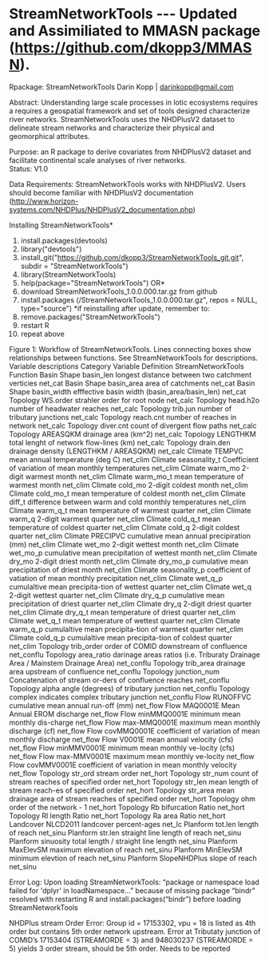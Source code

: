 # StreamNetworkTools --- Updated and Assimiliated to MMASN package (https://github.com/dkopp3/MMASN). 
Rpackage: StreamNetworkTools 
Darin Kopp | darinkopp@gmail.com 

Abstract: 
	Understanding large scale processes in lotic ecosystems requires a requires a geospatial framework and set of tools designed characterize river networks. StreamNetworkTools uses the NHDPlusV2 dataset to delineate stream networks and characterize their physical and geomorphical attributes. 

Purpose: an R package to derive covariates from NHDPlusV2 dataset and facilitate continental scale analyses of river networks.  
Status: V1.0

Data Requirements: 
StreamNetworkTools works with NHDPlusV2.  Users should become familiar with NHDPlusV2 documentation (http://www.horizon-systems.com/NHDPlus/NHDPlusV2_documentation.php)

Installing StreamNetworkTools*
1)	install.packages(devtools)
2)	library("devtools")
3)	install_git("https://github.com/dkopp3/StreamNetworkTools_git.git", subdir = "StreamNetworkTools")
4)	library(StreamNetworkTools)
5)	help(package="StreamNetworkTools")
OR*
1)	download StreamNetworkTools_1.0.0.000.tar.gz from github
2)	install.packages (/StreamNetworkTools_1.0.0.000.tar.gz", repos = NULL, type="source")
*if reinstalling after update, remember to: 
1)	remove.packages("StreamNetworkTools")
2)	restart R
3)	repeat above

 
Figure 1:  Workflow of StreamNetworkTools. Lines connecting boxes show relationships between functions. See StreamNetworkTools for descriptions. 
Variable descriptions
Category	Variable	Definition	StreamNetworkTools
 Function
Basin Shape	basin_len	longest distance between two catchment verticies	net_cat
Basin Shape	basin_area	area of catchments	net_cat
Basin Shape	basin_width	efffective basin width 
(basin_area/basin_len)	net_cat
Topology	WS.order	strahler order for root node	net_calc
Topology	head.h2o	number of headwater reaches	net_calc
Topology	trib.jun	number of tributary junctions	net_calc
Topology	reach.cnt	number of reaches in network	net_calc
Topology	diver.cnt	count of divergent flow paths	net_calc
Topology	AREASQKM	drainage area (km^2)	net_calc
Topology	LENGTHKM	total lenght of network flow-lines (km)	net_calc
Topology	drain.den	drainage density (LENGTHKM / AREASQKM)	net_calc
Climate	TEMPVC	mean annual temperature
 (deg C)	net_clim
Climate	seasonality_t	Coefficient of variation of mean monthly temperatures	net_clim
Climate	warm_mo	2-digit warmest month	net_clim
Climate	warm_mo_t	mean temperature of warmest month	net_clim
Climate	cold_mo	2-digit coldest month	net_clim
Climate	cold_mo_t	mean temperature of coldest month	net_clim
Climate	diff_t	difference between warm and cold monthly temperatures	net_clim
Climate	warm_q_t	mean temperature of warmest quarter	net_clim
Climate	warm_q	2-digit warmest quarter	net_clim
Climate	cold_q_t	mean temperature of coldest quarter	net_clim
Climate	cold_q	2-digit coldest quarter	net_clim
Climate	PRECIPVC	cumulative mean annual precipiration (mm)	net_clim
Climate	wet_mo	2-digit wettest month	net_clim
Climate	wet_mo_p	cumulative mean precipitation of wettest month	net_clim
Climate	dry_mo	2-digit driest month	net_clim
Climate	dry_mo_p	cumulative mean precipitation of driest month	net_clim
Climate	seasonality_p	coefficient of vatiation of mean monthly precipitation	net_clim
Climate	wet_q_p	cumulaltive mean precipita-tion of wettest quarter	net_clim
Climate	wet_q	2-digit wettest quarter	net_clim
Climate	dry_q_p	cumulative mean precipitation of driest quarter	net_clim
Climate	dry_q	2-digit driest quarter	net_clim
Climate	dry_q_t	mean temperature of driest quarter	net_clim
Climate	wet_q_t	mean temperature of wettest quarter	net_clim
Climate	warm_q_p	cumulaltive mean precipita-tion of warmest quarter	net_clim
Climate	cold_q_p	cumulaltive mean precipita-tion of coldest quarter	net_clim
Topology	trib_order	order of COMID downstream of confluence	net_conflu
Topology	area_ratio	darinage areas ratios 
(i.e. Triburaty Drainage Area / Mainstem Drainage Area)	net_conflu
Topology	trib_area	drainage area upstream of 
confluence	net_conflu
Topology	junction_num	Concatenation of stream or-ders of confluence reaches	net_conflu
Topology	alpha	angle (degrees) of  tributary junction	net_conflu
Topology	complex	indicates complex tributary junction	net_conflu
Flow	RUNOFFVC	cumulative mean annual run-off (mm)	net_flow
Flow	MAQ0001E	Mean Annual EROM discharge	net_flow
Flow	minMMQ0001E	minimum mean monthly dis-charge	net_flow
Flow	max-MMQ0001E	maximum mean monthly
discharge (cf)	net_flow
Flow	covMMQ0001E	coefficient of variation of mean monthly discharge	net_flow
Flow	V0001E	mean annual velocity (cfs)	net_flow
Flow	minMMV0001E	minimum mean monthly ve-locity (cfs)	net_flow
Flow	max-MMV0001E	maximum mean monthly ve-locity	net_flow
Flow	covMMV0001E	coefficient of variation in mean monthly velocity	net_flow
Topology	str_ord	stream order	net_hort
Topology	str_num	count of stream reaches of specified order	net_hort
Topology	str_len	mean length of stream reach-es of specified order	net_hort
Topology	str_area	mean drainage area of stream reaches of specified order	net_hort
Topology	ohm	order of the network - 1	net_hort
Topology	Rb	bifurcation Ratio	net_hort
Topology	Rl	length Ratio	net_hort
Topology	Ra	area Ratio	net_hort
Landcover		NLCD2011 landcover percent-ages	net_lc
Planform	tot.len	length of reach	net_sinu
Planform	str.len	straight line length of reach	net_sinu
Planform	sinuosity	total length / straight line length	net_sinu
Planform	MaxElevSM	maximum elevation of reach	net_sinu
Planform	MinElevSM	minimum elevtion of reach	net_sinu
Planform	SlopeNHDPlus	slope of reach	net_sinu

Error Log: 
Upon loading StreamNetworkTools: “package or namespace load failed for 'dplyr' in loadNamespace…” because of missing package “bindr” resolved with restarting R and install.packages(“bindr”) before loading StreamNetworkTools

NHDPlus stream Order Error: Group id = 17153302, vpu = 18 is listed as 4th order but contains 5th order network upstream. Error at Tributaty junction of COMID’s 17153404 (STREAMORDE = 3) and 948030237 (STREAMORDE = 5) yields 3 order stream, should be 5th order. Needs to be reported

